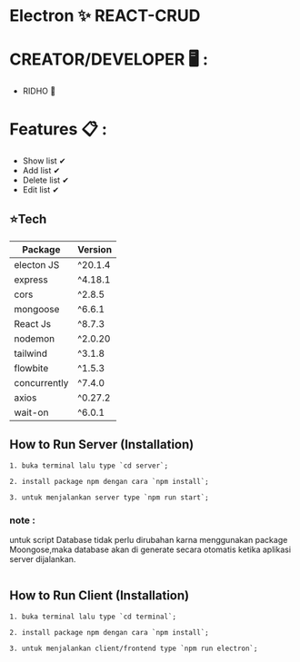 # Electron ✨ REACT-CRUD

# CREATOR/DEVELOPER 🖥 : 
- RIDHO 🧑

# Features 📋 :
- Show list ✔
- Add list ✔
- Delete list ✔
- Edit list ✔


## ⭐Tech

| Package       | Version       | 
| ------------- | ------------- |
| electon JS    | ^20.1.4       |
| express       | ^4.18.1       |
| cors          | ^2.8.5        |
| mongoose      | ^6.6.1        |
| React Js      | ^8.7.3        |
| nodemon       | ^2.0.20       |
| tailwind      | ^3.1.8        |
| flowbite      | ^1.5.3        |
| concurrently  | ^7.4.0        |
| axios         | ^0.27.2       |
| wait-on       | ^6.0.1        |

## How to Run Server (Installation)

```
1. buka terminal lalu type `cd server`;
```
```
2. install package npm dengan cara `npm install`;
```
```
3. untuk menjalankan server type `npm run start`;
```
### note : 
untuk script Database tidak perlu dirubahan karna menggunakan package Moongose,maka database akan di generate secara otomatis 
ketika aplikasi server dijalankan.
```

```
## How to Run Client (Installation)

```
1. buka terminal lalu type `cd terminal`;
```
```
2. install package npm dengan cara `npm install`;
```
```
3. untuk menjalankan client/frontend type `npm run electron`;
```